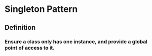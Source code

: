 # Singleton Pattern

## Definition

### Ensure a class only has one instance, and provide a global point of access to it.